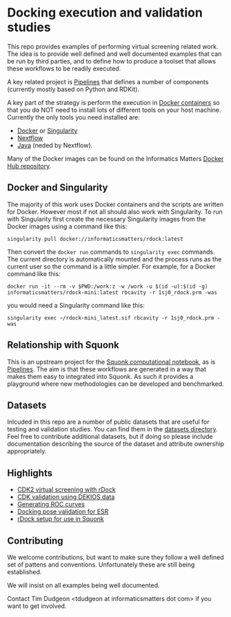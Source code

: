 # Docking execution and validation studies

This repo provides examples of performing virtual screening related work.
The idea is to provide well defined and well documented examples that can be run
by third parties, and to define how to produce a toolset that allows these
workflows to be readily executed.

A key related project is [Pipelines](https://github.com/InformaticsMatters/pipelines)
that defines a number of components (currently mostly based on Python and RDKit).

A key part of the strategy is perform the execution in [Docker containers](https://www.docker.com/)
so that you do NOT need to install lots of different tools on your host machine. Currently the only
tools you need installed are:

* [Docker](https://www.docker.com/community-edition) or [Singularity](https://www.sylabs.io/singularity/)
* [Nextflow](https://www.nextflow.io/) 
* [Java](http://www.oracle.com/technetwork/java/javase/overview/index.html) (neded by Nextflow).

Many of the Docker images can be found on the Informatics Matters 
[Docker Hub repository](https://hub.docker.com/u/informaticsmatters/).

## Docker and Singularity

The majority of this work uses Docker containers and the scripts are written for Docker.
However most if not all should also work with Singularity.
To run with Singularity first create the necessary Singularity images from the Docker images
using a command like this:
```
singularity pull docker://informaticsmatters/rdock:latest
``` 

Then convert the `docker run` commands to `singularity exec` commands. The current directory is automatically
mounted and the process runs as the current user so the command is a little simpler. For example, for a 
Docker command like this:
```
docker run -it --rm -v $PWD:/work:z -w /work -u $(id -u):$(id -g) informaticsmatters/rdock-mini:latest rbcavity -r 1sj0_rdock.prm -was
```

you would need a Singularity command like this:
```
singularity exec ~/rdock-mini_latest.sif rbcavity -r 1sj0_rdock.prm -was
```

## Relationship with Squonk

This is an upstream project for the [Squonk computational notebook](http://squonk.it), as is 
[Pipelines](https://github.com/InformaticsMatters/pipelines). The aim is that these workflows
are generated in a way that makes them easy to integrated into Squonk. As such it provides a 
playground where new methodologies can be developed and benchmarked.

## Datasets

Inlcuded in this repo are a number of public datasets that are useful for testing and validation studies.
You can find them in the [datasets directory](datasets).
Feel free to contribute additional datasets, but if doing so please include documentation describing the source
of the dataset and attribute ownership appropriately.

## Highlights

* [CDK2 virtual screening with rDock](targets/cdk2/expts/vs-rdock-expt1/README.md)
* [CDK validation using DEKIOS data](targets/cdk2/expts/vs-dekois/README.md)
* [Generating ROC curves](targets/hivpr/expts/vs_roc_curve/README.md)
* [Docking pose validation for ESR](targets/esr/expts/pose-validation/README.md)
* [rDock setup for use in Squonk](targets/dhfr/expts/vs-simple-rdock/README.md)

## Contributing

We welcome contributions, but want to make sure they follow a well defined set of pattens and 
conventions. Unfortunately these are still being established.

We will insist on all examples being well documented.

Contact Tim Dudgeon \<tdudgeon at informaticsmatters dot com\> if you want to get involved.

